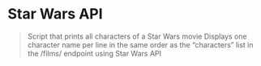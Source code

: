 # Star Wars API

> Script that prints all characters of a Star Wars movie
> Displays one character name per line in the same order as the
> “characters” list in the /films/ endpoint using
> Star Wars API
